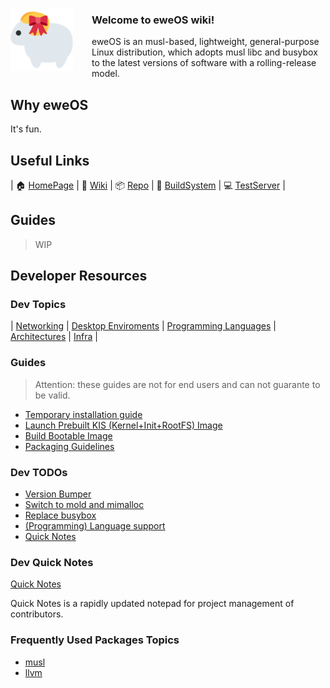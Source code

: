<img src="/uploads/logo.png" alt="eweOS Logo" width="100" style="float: left; margin-right: 30px; margin-top: 15px;"/>

### **Welcome to eweOS wiki!**

eweOS is an musl-based, lightweight, general-purpose Linux distribution, which adopts musl libc and busybox to the latest versions of software with a rolling-release model.

## Why eweOS

It's fun.

## Useful Links

| :house: [HomePage](https://os.ewe.moe) | :notebook_with_decorative_cover: [Wiki](https://os-wiki.ewe.moe) | :package: [Repo](https://os-repo.ewe.moe) | :hammer: [BuildSystem](https://os-build.ewe.moe) | :computer: [TestServer](https://os-test.ewe.moe) |

## Guides

> WIP

## Developer Resources

### Dev Topics

| [Networking](/topic/net) | [Desktop Enviroments](/topic/de) | [Programming Languages](/topic/pl) | [Architectures](/topic/arch) | [Infra](/topic/infra) |

### Guides

> Attention: these guides are not for end users and can not guarante to be valid.

- [Temporary installation guide](https://os-wiki.ewe.moe/temporary-installation-guide.md)
- [Launch Prebuilt KIS (Kernel+Init+RootFS) Image](/guides/launch-prebuilt-image)
- [Build Bootable Image](/guides/build-bootable-image)
- [Packaging Guidelines](https://os-wiki.ewe.moe/Packaging%20guidelines.md)

### Dev TODOs

- [Version Bumper](/todos/version-bumper)
- [Switch to mold and mimalloc](/todos/switch-to-mold-mimalloc)
- [Replace busybox](/todos/replace-busybox)
- [(Programming) Language support](/todos/pl-support)
- [Quick Notes](/quick-notes)

### Dev Quick Notes

[Quick Notes](/quick-notes)

Quick Notes is a rapidly updated notepad for project management of contributors.

### Frequently Used Packages Topics

- [musl](/musl)
- [llvm](/llvm)